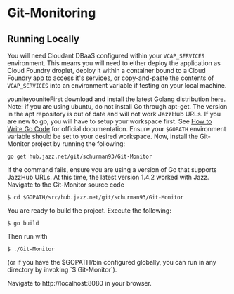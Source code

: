 Git-Monitoring 
==============

Running Locally 
---------------
You will need Cloudant DBaaS configured within your `VCAP_SERVICES` environment. This means you will need to either deploy the application as Cloud Foundry droplet, deploy it within a container bound to a Cloud Foundry app to access it's services, or copy-and-paste the contents of `VCAP_SERVICES` into an environment variable if testing on your local machine. 

youniteyouniteFirst download and install the latest Golang distribution [here](https://golang.org/doc/install#tarball).
Note: if you are using ubuntu, do not install Go through apt-get. The version in the apt repository is out of date and will not work JazzHub URLs.
If you are new to go, you will have to setup your workspace first. See [How to Write Go Code](https://golang.org/doc/code.html) for official documentation.
Ensure your `$GOPATH` environment variable should be set to your desired workspace.
Now, install the Git-Monitor project by running the following:
```
go get hub.jazz.net/git/schurman93/Git-Monitor
```
If the command fails, ensure you are using a version of Go that supports JazzHub URLs. At this time, the latest version 1.4.2 worked with Jazz.
Navigate to the Git-Monitor source code
```
$ cd $GOPATH/src/hub.jazz.net/git/schurman93/Git-Monitor
```
You are ready to build the project. Execute the following:
```
$ go build 
```
Then run with 
```
$ ./Git-Monitor
```
(or if you have the $GOPATH/bin configured globally, you can run in any directory by invoking `$ Git-Monitor`).

Navigate to http://localhost:8080 in your browser. 
